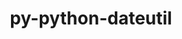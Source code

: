 ---
title: "py-python-dateutil"
layout: cache
categories: [package, develop]
meta: {"compilers": ["none"], "num_specs": 104, "num_specs_by_stack": {"data-vis-sdk": 8, "e4s": 32, "e4s-neoverse-v2": 8, "e4s-oneapi": 13, "e4s-rocm-external": 8, "hep": 12, "ml-darwin-aarch64-mps": 9, "ml-linux-aarch64-cpu": 8, "ml-linux-aarch64-cuda": 8, "ml-linux-x86_64-cpu": 8, "ml-linux-x86_64-cuda": 8, "radiuss": 8, "root": 104}, "oss": ["sequoia", "ubuntu18.04", "ubuntu20.04", "ubuntu22.04", "ubuntu24.04"], "platforms": ["darwin", "linux"], "stacks": ["data-vis-sdk", "e4s", "e4s-neoverse-v2", "e4s-oneapi", "e4s-rocm-external", "hep", "ml-darwin-aarch64-mps", "ml-linux-aarch64-cpu", "ml-linux-aarch64-cuda", "ml-linux-x86_64-cpu", "ml-linux-x86_64-cuda", "radiuss", "root"], "targets": ["aarch64", "neoverse_v2", "x86_64_v3"], "versions": ["2.8.2", "2.9.0.post0"]}
spec_details: [{"compiler": "none", "hash": "2cs3kypixzn5i6v3r3ofcyxymz35wcgu", "os": "ubuntu22.04", "platform": "linux", "size": "-", "stacks": ["e4s", "root"], "target": "x86_64_v3", "variants": ["build_system=python_pip"], "versions": ["2.8.2"]}, {"compiler": "none", "hash": "2vn6k7btspg2fkabvyj6ni3kaufptyzo", "os": "ubuntu24.04", "platform": "linux", "size": "-", "stacks": ["ml-linux-aarch64-cpu", "ml-linux-aarch64-cuda", "root"], "target": "aarch64", "variants": ["build_system=python_pip"], "versions": ["2.8.2"]}, {"compiler": "none", "hash": "2xnf6o6ayt5737k55rblmiza3g6dmcer", "os": "ubuntu22.04", "platform": "linux", "size": "-", "stacks": ["e4s", "root"], "target": "x86_64_v3", "variants": ["build_system=python_pip"], "versions": ["2.8.2"]}, {"compiler": "none", "hash": "3mdqdhdreyxunzmghwgt6ncoenof6uhm", "os": "sequoia", "platform": "darwin", "size": "-", "stacks": ["ml-darwin-aarch64-mps", "root"], "target": "aarch64", "variants": ["build_system=python_pip"], "versions": ["2.8.2"]}, {"compiler": "none", "hash": "3veau6hjn3rg22g6fhgaz7aiqo2wkq4o", "os": "ubuntu22.04", "platform": "linux", "size": "-", "stacks": ["e4s", "root"], "target": "x86_64_v3", "variants": ["build_system=python_pip"], "versions": ["2.8.2"]}, {"compiler": "none", "hash": "44rj2g4dstu5i44k4hyqinabmwg7pkn2", "os": "ubuntu22.04", "platform": "linux", "size": "-", "stacks": ["e4s-oneapi", "root"], "target": "x86_64_v3", "variants": ["build_system=python_pip"], "versions": ["2.8.2"]}, {"compiler": "none", "hash": "4avdb4hpcg3mvzwnrhdqojddi3236xio", "os": "ubuntu18.04", "platform": "linux", "size": "-", "stacks": ["radiuss", "root"], "target": "x86_64_v3", "variants": ["build_system=python_pip"], "versions": ["2.8.2"]}, {"compiler": "none", "hash": "4c3qkaan77avaomxw4e7hzt6d3qkiyqx", "os": "ubuntu22.04", "platform": "linux", "size": "-", "stacks": ["e4s-oneapi", "root"], "target": "x86_64_v3", "variants": ["build_system=python_pip"], "versions": ["2.8.2"]}, {"compiler": "none", "hash": "4c434yckmbmuhn3hlhu3ju3einhpcrae", "os": "ubuntu22.04", "platform": "linux", "size": "-", "stacks": ["e4s", "root"], "target": "x86_64_v3", "variants": ["build_system=python_pip"], "versions": ["2.8.2"]}, {"compiler": "none", "hash": "4ivisqb7e4tfnh356g5bhangyd2qspaa", "os": "ubuntu20.04", "platform": "linux", "size": "-", "stacks": ["data-vis-sdk", "root"], "target": "x86_64_v3", "variants": ["build_system=python_pip"], "versions": ["2.8.2"]}, {"compiler": "none", "hash": "4kuf437u2nk6v5ide2myqdzqytajgvfb", "os": "ubuntu22.04", "platform": "linux", "size": "-", "stacks": ["e4s", "root"], "target": "x86_64_v3", "variants": ["build_system=python_pip"], "versions": ["2.8.2"]}, {"compiler": "none", "hash": "4lh4dyj232nyr3xzsxn7fr7c2p2khqqw", "os": "ubuntu22.04", "platform": "linux", "size": "-", "stacks": ["e4s", "e4s-rocm-external", "hep", "root"], "target": "x86_64_v3", "variants": ["build_system=python_pip"], "versions": ["2.8.2"]}, {"compiler": "none", "hash": "4qsttntpgzux5c3sddmp5ot5nunjodod", "os": "ubuntu24.04", "platform": "linux", "size": "-", "stacks": ["ml-linux-x86_64-cpu", "ml-linux-x86_64-cuda", "root"], "target": "x86_64_v3", "variants": ["build_system=python_pip"], "versions": ["2.8.2"]}, {"compiler": "none", "hash": "4xyaw3shfei4zn4xamzery2p7pz5kfuu", "os": "ubuntu24.04", "platform": "linux", "size": "-", "stacks": ["ml-linux-x86_64-cpu", "ml-linux-x86_64-cuda", "root"], "target": "x86_64_v3", "variants": ["build_system=python_pip"], "versions": ["2.8.2"]}, {"compiler": "none", "hash": "5c3zoqczqfvj65jfog5scabsggdvnky2", "os": "ubuntu22.04", "platform": "linux", "size": "-", "stacks": ["e4s-oneapi", "root"], "target": "x86_64_v3", "variants": ["build_system=python_pip"], "versions": ["2.8.2"]}, {"compiler": "none", "hash": "5e5mtyaunhckoqb7pzr4mnczkk7sxijp", "os": "ubuntu22.04", "platform": "linux", "size": "-", "stacks": ["e4s", "root"], "target": "x86_64_v3", "variants": ["build_system=python_pip"], "versions": ["2.8.2"]}, {"compiler": "none", "hash": "5f4hh7o34blrg23aoali7jzpxq2m4tgt", "os": "ubuntu24.04", "platform": "linux", "size": "-", "stacks": ["ml-linux-x86_64-cpu", "ml-linux-x86_64-cuda", "root"], "target": "x86_64_v3", "variants": ["build_system=python_pip"], "versions": ["2.8.2"]}, {"compiler": "none", "hash": "5gx2xrw3x4lgqvmlgdetvcbvzjqw4qj6", "os": "ubuntu22.04", "platform": "linux", "size": "-", "stacks": ["e4s", "root"], "target": "x86_64_v3", "variants": ["build_system=python_pip"], "versions": ["2.8.2"]}, {"compiler": "none", "hash": "5k7dwtgvpeqb4ef2uxrhx66srrybqnaq", "os": "ubuntu22.04", "platform": "linux", "size": "-", "stacks": ["e4s-oneapi", "root"], "target": "x86_64_v3", "variants": ["build_system=python_pip"], "versions": ["2.8.2"]}, {"compiler": "none", "hash": "5t357g7ucybhazbwjqnmyipovislwkqr", "os": "ubuntu22.04", "platform": "linux", "size": "-", "stacks": ["hep", "root"], "target": "x86_64_v3", "variants": ["build_system=python_pip"], "versions": ["2.9.0.post0"]}, {"compiler": "none", "hash": "6gqul5ijct4hxzc2nnljwfha7txseny5", "os": "ubuntu22.04", "platform": "linux", "size": "-", "stacks": ["e4s-oneapi", "root"], "target": "x86_64_v3", "variants": ["build_system=python_pip"], "versions": ["2.8.2"]}, {"compiler": "none", "hash": "6jwlsyvna3kqw64np2fxcfsdutzblem2", "os": "ubuntu22.04", "platform": "linux", "size": "-", "stacks": ["e4s", "root"], "target": "x86_64_v3", "variants": ["build_system=python_pip"], "versions": ["2.8.2"]}, {"compiler": "none", "hash": "6lomnkojewhbf7sobp5jppusakbfvdfy", "os": "ubuntu22.04", "platform": "linux", "size": "-", "stacks": ["e4s", "root"], "target": "x86_64_v3", "variants": ["build_system=python_pip"], "versions": ["2.8.2"]}, {"compiler": "none", "hash": "7qelqw36tnqrw5p7aepswftv4g6qrgzn", "os": "ubuntu24.04", "platform": "linux", "size": "-", "stacks": ["ml-linux-x86_64-cpu", "ml-linux-x86_64-cuda", "root"], "target": "x86_64_v3", "variants": ["build_system=python_pip"], "versions": ["2.8.2"]}, {"compiler": "none", "hash": "acbb3num5a6gqfqzgsrr25wqumyyraxn", "os": "ubuntu22.04", "platform": "linux", "size": "-", "stacks": ["e4s-oneapi", "root"], "target": "x86_64_v3", "variants": ["build_system=python_pip"], "versions": ["2.8.2"]}, {"compiler": "none", "hash": "alom2z3lfagsrdsclqlqvbfdl2ahhpko", "os": "ubuntu18.04", "platform": "linux", "size": "-", "stacks": ["radiuss", "root"], "target": "x86_64_v3", "variants": ["build_system=python_pip"], "versions": ["2.8.2"]}, {"compiler": "none", "hash": "bhz6ixhbivp5kowsrs4g2klw72a5gqem", "os": "ubuntu24.04", "platform": "linux", "size": "-", "stacks": ["ml-linux-x86_64-cpu", "ml-linux-x86_64-cuda", "root"], "target": "x86_64_v3", "variants": ["build_system=python_pip"], "versions": ["2.8.2"]}, {"compiler": "none", "hash": "c7csvlv4am3is6r45mkcdn33iolyi65y", "os": "ubuntu22.04", "platform": "linux", "size": "-", "stacks": ["e4s", "root"], "target": "x86_64_v3", "variants": ["build_system=python_pip"], "versions": ["2.9.0.post0"]}, {"compiler": "none", "hash": "ci5asc5yz23nqep7eycbcm5kdjo22aoa", "os": "ubuntu18.04", "platform": "linux", "size": "-", "stacks": ["radiuss", "root"], "target": "x86_64_v3", "variants": ["build_system=python_pip"], "versions": ["2.8.2"]}, {"compiler": "none", "hash": "cjghbep4fan6dqx5mcd77gwzxbiei3ho", "os": "ubuntu22.04", "platform": "linux", "size": "-", "stacks": ["hep", "root"], "target": "x86_64_v3", "variants": ["build_system=python_pip"], "versions": ["2.9.0.post0"]}, {"compiler": "none", "hash": "ckprzr3x6tbtml6v5ztzep7mcdsjuqf3", "os": "ubuntu20.04", "platform": "linux", "size": "-", "stacks": ["data-vis-sdk", "root"], "target": "x86_64_v3", "variants": ["build_system=python_pip"], "versions": ["2.8.2"]}, {"compiler": "none", "hash": "cr5c5cb7p4xjww4wxmtxp73pssxlxcfp", "os": "ubuntu22.04", "platform": "linux", "size": "-", "stacks": ["e4s-neoverse-v2", "root"], "target": "neoverse_v2", "variants": ["build_system=python_pip"], "versions": ["2.8.2"]}, {"compiler": "none", "hash": "cyjqidjisdxaaccncxieg7kqcewyrycs", "os": "ubuntu22.04", "platform": "linux", "size": "-", "stacks": ["e4s", "e4s-rocm-external", "root"], "target": "x86_64_v3", "variants": ["build_system=python_pip"], "versions": ["2.8.2"]}, {"compiler": "none", "hash": "djazfdrk66hx2xjf3q3p6ipuhyzin7hv", "os": "sequoia", "platform": "darwin", "size": "-", "stacks": ["ml-darwin-aarch64-mps", "root"], "target": "aarch64", "variants": ["build_system=python_pip"], "versions": ["2.8.2"]}, {"compiler": "none", "hash": "dvnemitlr374plybcpfm3s325n3j5yqf", "os": "ubuntu24.04", "platform": "linux", "size": "-", "stacks": ["ml-linux-x86_64-cpu", "ml-linux-x86_64-cuda", "root"], "target": "x86_64_v3", "variants": ["build_system=python_pip"], "versions": ["2.8.2"]}, {"compiler": "none", "hash": "e4dq3qrry35zow75hpqtxwxa2pgfexmq", "os": "ubuntu18.04", "platform": "linux", "size": "-", "stacks": ["radiuss", "root"], "target": "x86_64_v3", "variants": ["build_system=python_pip"], "versions": ["2.8.2"]}, {"compiler": "none", "hash": "e5puohxom32b3szaqyztjnb7plpxc24c", "os": "ubuntu22.04", "platform": "linux", "size": "-", "stacks": ["e4s", "root"], "target": "x86_64_v3", "variants": ["build_system=python_pip"], "versions": ["2.8.2"]}, {"compiler": "none", "hash": "e6faqnemgyt4xaloslm67tciemaysnrl", "os": "ubuntu24.04", "platform": "linux", "size": "-", "stacks": ["ml-linux-aarch64-cpu", "ml-linux-aarch64-cuda", "root"], "target": "aarch64", "variants": ["build_system=python_pip"], "versions": ["2.8.2"]}, {"compiler": "none", "hash": "ebr6ygifwsl5s4jpjquxmfrcj5jvctdy", "os": "ubuntu22.04", "platform": "linux", "size": "-", "stacks": ["e4s-oneapi", "root"], "target": "x86_64_v3", "variants": ["build_system=python_pip"], "versions": ["2.8.2"]}, {"compiler": "none", "hash": "ejsaje5srnxeu5gsfv3m26otr26wqwr7", "os": "ubuntu22.04", "platform": "linux", "size": "-", "stacks": ["hep", "root"], "target": "x86_64_v3", "variants": ["build_system=python_pip"], "versions": ["2.9.0.post0"]}, {"compiler": "none", "hash": "emntyvel7bbrfjo4kg4su7ggjwvqk6rl", "os": "ubuntu18.04", "platform": "linux", "size": "-", "stacks": ["radiuss", "root"], "target": "x86_64_v3", "variants": ["build_system=python_pip"], "versions": ["2.8.2"]}, {"compiler": "none", "hash": "epkuyrknr7rqpchwopqfczfqvfqbeyuz", "os": "ubuntu22.04", "platform": "linux", "size": "-", "stacks": ["e4s-oneapi", "root"], "target": "x86_64_v3", "variants": ["build_system=python_pip"], "versions": ["2.8.2"]}, {"compiler": "none", "hash": "fe4amwemxi6r7wtnw6r6dj7givbuaiwv", "os": "ubuntu24.04", "platform": "linux", "size": "-", "stacks": ["ml-linux-x86_64-cpu", "ml-linux-x86_64-cuda", "root"], "target": "x86_64_v3", "variants": ["build_system=python_pip"], "versions": ["2.8.2"]}, {"compiler": "none", "hash": "fjrvsallb3bpi6m2oko6eafgiewuqqjw", "os": "ubuntu22.04", "platform": "linux", "size": "-", "stacks": ["e4s-neoverse-v2", "root"], "target": "neoverse_v2", "variants": ["build_system=python_pip"], "versions": ["2.8.2"]}, {"compiler": "none", "hash": "fwcvtc4o2mv65o3567o3d76fhlwvxsy5", "os": "ubuntu24.04", "platform": "linux", "size": "-", "stacks": ["ml-linux-x86_64-cpu", "ml-linux-x86_64-cuda", "root"], "target": "x86_64_v3", "variants": ["build_system=python_pip"], "versions": ["2.8.2"]}, {"compiler": "none", "hash": "fzju6qzp24wxgg5p5xwkikkdyiwjmwcj", "os": "ubuntu24.04", "platform": "linux", "size": "-", "stacks": ["ml-linux-aarch64-cpu", "ml-linux-aarch64-cuda", "root"], "target": "aarch64", "variants": ["build_system=python_pip"], "versions": ["2.8.2"]}, {"compiler": "none", "hash": "ggemttnw2yfyptxnn2kycd7nzdcpx7we", "os": "ubuntu24.04", "platform": "linux", "size": "-", "stacks": ["ml-linux-aarch64-cpu", "ml-linux-aarch64-cuda", "root"], "target": "aarch64", "variants": ["build_system=python_pip"], "versions": ["2.8.2"]}, {"compiler": "none", "hash": "h4u3gae3nlnh6fcwk5p6x4ct4jub54di", "os": "ubuntu20.04", "platform": "linux", "size": "-", "stacks": ["data-vis-sdk", "root"], "target": "x86_64_v3", "variants": ["build_system=python_pip"], "versions": ["2.8.2"]}, {"compiler": "none", "hash": "hnkfl6wdsypadn3f5a7fi6racq3jg7my", "os": "ubuntu22.04", "platform": "linux", "size": "-", "stacks": ["e4s-neoverse-v2", "root"], "target": "neoverse_v2", "variants": ["build_system=python_pip"], "versions": ["2.8.2"]}, {"compiler": "none", "hash": "i3drzxwh6jklkqrpgncngiwdck3znf2t", "os": "ubuntu22.04", "platform": "linux", "size": "-", "stacks": ["hep", "root"], "target": "x86_64_v3", "variants": ["build_system=python_pip"], "versions": ["2.8.2"]}, {"compiler": "none", "hash": "ilwgh56jslbomivsw4xam4q46rujqphz", "os": "ubuntu22.04", "platform": "linux", "size": "-", "stacks": ["hep", "root"], "target": "x86_64_v3", "variants": ["build_system=python_pip"], "versions": ["2.9.0.post0"]}, {"compiler": "none", "hash": "iquykfuzvjgu5bhyyhtww5jdfz5oft2x", "os": "ubuntu22.04", "platform": "linux", "size": "-", "stacks": ["e4s-oneapi", "root"], "target": "x86_64_v3", "variants": ["build_system=python_pip"], "versions": ["2.8.2"]}, {"compiler": "none", "hash": "jfuobegf56ulhn554fcbvlnv6v6tcgnz", "os": "ubuntu18.04", "platform": "linux", "size": "-", "stacks": ["radiuss", "root"], "target": "x86_64_v3", "variants": ["build_system=python_pip"], "versions": ["2.8.2"]}, {"compiler": "none", "hash": "jjfoxtxygfa5nqpinrfe3q5vfocmbx7b", "os": "ubuntu22.04", "platform": "linux", "size": "-", "stacks": ["e4s", "e4s-rocm-external", "root"], "target": "x86_64_v3", "variants": ["build_system=python_pip"], "versions": ["2.8.2"]}, {"compiler": "none", "hash": "juvlxbegwxninbeng5c33jtt2jf53gsz", "os": "ubuntu22.04", "platform": "linux", "size": "-", "stacks": ["e4s", "root"], "target": "x86_64_v3", "variants": ["build_system=python_pip"], "versions": ["2.8.2"]}, {"compiler": "none", "hash": "k5kughekjxmpwoqmxl6ntrjsyiulrn5l", "os": "ubuntu22.04", "platform": "linux", "size": "-", "stacks": ["e4s-neoverse-v2", "root"], "target": "neoverse_v2", "variants": ["build_system=python_pip"], "versions": ["2.8.2"]}, {"compiler": "none", "hash": "kc4ihsxmja6yi3xjwqgyyjujpa3vhoti", "os": "ubuntu22.04", "platform": "linux", "size": "-", "stacks": ["e4s", "e4s-rocm-external", "root"], "target": "x86_64_v3", "variants": ["build_system=python_pip"], "versions": ["2.8.2"]}, {"compiler": "none", "hash": "kifw5ah65sxa3camfk6k5yhdnkr5gb7i", "os": "ubuntu24.04", "platform": "linux", "size": "-", "stacks": ["ml-linux-aarch64-cpu", "ml-linux-aarch64-cuda", "root"], "target": "aarch64", "variants": ["build_system=python_pip"], "versions": ["2.8.2"]}, {"compiler": "none", "hash": "lac3zqt4egbcnmj4ddvl77wcxakvhkct", "os": "sequoia", "platform": "darwin", "size": "-", "stacks": ["ml-darwin-aarch64-mps", "root"], "target": "aarch64", "variants": ["build_system=python_pip"], "versions": ["2.8.2"]}, {"compiler": "none", "hash": "lm365jpnxejvjbptjv3rvmzxo7qkrdms", "os": "ubuntu22.04", "platform": "linux", "size": "-", "stacks": ["hep", "root"], "target": "x86_64_v3", "variants": ["build_system=python_pip"], "versions": ["2.8.2"]}, {"compiler": "none", "hash": "lmjqouuectala567x2z7a5xofleofsmg", "os": "ubuntu22.04", "platform": "linux", "size": "-", "stacks": ["e4s", "hep", "root"], "target": "x86_64_v3", "variants": ["build_system=python_pip"], "versions": ["2.8.2"]}, {"compiler": "none", "hash": "lodcsiq5dxu5eecq5udhqwfrg2pzpifa", "os": "ubuntu22.04", "platform": "linux", "size": "-", "stacks": ["e4s", "root"], "target": "x86_64_v3", "variants": ["build_system=python_pip"], "versions": ["2.8.2"]}, {"compiler": "none", "hash": "lpb64ki7flnkal6zlygeon2mjnq2b5ho", "os": "ubuntu20.04", "platform": "linux", "size": "-", "stacks": ["data-vis-sdk", "root"], "target": "x86_64_v3", "variants": ["build_system=python_pip"], "versions": ["2.8.2"]}, {"compiler": "none", "hash": "lsung3vrra672t26ssyusmzkud2lm63s", "os": "sequoia", "platform": "darwin", "size": "-", "stacks": ["ml-darwin-aarch64-mps", "root"], "target": "aarch64", "variants": ["build_system=python_pip"], "versions": ["2.8.2"]}, {"compiler": "none", "hash": "m3thka75jy6mfx5pqfcf6hnfyppp6dkp", "os": "sequoia", "platform": "darwin", "size": "-", "stacks": ["ml-darwin-aarch64-mps", "root"], "target": "aarch64", "variants": ["build_system=python_pip"], "versions": ["2.8.2"]}, {"compiler": "none", "hash": "m6t5a2jq2q7trkzsft6cy2x2mtetpy62", "os": "ubuntu22.04", "platform": "linux", "size": "-", "stacks": ["e4s", "root"], "target": "x86_64_v3", "variants": ["build_system=python_pip"], "versions": ["2.8.2"]}, {"compiler": "none", "hash": "mb3mt6gwaul7y42ufbpbpi7j23ynkjxo", "os": "ubuntu22.04", "platform": "linux", "size": "-", "stacks": ["e4s-oneapi", "root"], "target": "x86_64_v3", "variants": ["build_system=python_pip"], "versions": ["2.8.2"]}, {"compiler": "none", "hash": "mqht7fxxqpnm2h4emfeak6xmz5t2kvqe", "os": "ubuntu22.04", "platform": "linux", "size": "-", "stacks": ["e4s", "root"], "target": "x86_64_v3", "variants": ["build_system=python_pip"], "versions": ["2.8.2"]}, {"compiler": "none", "hash": "mv2fv7rveesh4ehlvas43z35vxmarhze", "os": "ubuntu22.04", "platform": "linux", "size": "-", "stacks": ["e4s-neoverse-v2", "root"], "target": "neoverse_v2", "variants": ["build_system=python_pip"], "versions": ["2.8.2"]}, {"compiler": "none", "hash": "nd5gxdvazpeiuxvjjpmyen5dvyqpgzpn", "os": "ubuntu22.04", "platform": "linux", "size": "-", "stacks": ["e4s", "root"], "target": "x86_64_v3", "variants": ["build_system=python_pip"], "versions": ["2.8.2"]}, {"compiler": "none", "hash": "nn5ilnl3s5lmlbr6hctrby63szfkivqs", "os": "ubuntu18.04", "platform": "linux", "size": "-", "stacks": ["radiuss", "root"], "target": "x86_64_v3", "variants": ["build_system=python_pip"], "versions": ["2.8.2"]}, {"compiler": "none", "hash": "ogmgpbse3x6qpu4ajtkm5kk4g6xpegc5", "os": "ubuntu22.04", "platform": "linux", "size": "-", "stacks": ["e4s", "e4s-rocm-external", "root"], "target": "x86_64_v3", "variants": ["build_system=python_pip"], "versions": ["2.8.2"]}, {"compiler": "none", "hash": "ol7ga5wlwm5cdmqpot26n6ddontpou4j", "os": "ubuntu20.04", "platform": "linux", "size": "-", "stacks": ["data-vis-sdk", "root"], "target": "x86_64_v3", "variants": ["build_system=python_pip"], "versions": ["2.8.2"]}, {"compiler": "none", "hash": "otfufhqgqjb2iyevzerc7dok3wg4z3ir", "os": "ubuntu20.04", "platform": "linux", "size": "-", "stacks": ["data-vis-sdk", "root"], "target": "x86_64_v3", "variants": ["build_system=python_pip"], "versions": ["2.8.2"]}, {"compiler": "none", "hash": "owosvr73v5ggrhut6u3i2evaq4j45eur", "os": "ubuntu22.04", "platform": "linux", "size": "-", "stacks": ["e4s", "root"], "target": "x86_64_v3", "variants": ["build_system=python_pip"], "versions": ["2.8.2"]}, {"compiler": "none", "hash": "p6i3tdfw4vz3hjbz3pr3i53rzzcymxie", "os": "ubuntu22.04", "platform": "linux", "size": "-", "stacks": ["e4s-oneapi", "root"], "target": "x86_64_v3", "variants": ["build_system=python_pip"], "versions": ["2.8.2"]}, {"compiler": "none", "hash": "pfmmarrg2bqyga7v4b3wfgbk26zcgn3x", "os": "ubuntu24.04", "platform": "linux", "size": "-", "stacks": ["ml-linux-aarch64-cpu", "ml-linux-aarch64-cuda", "root"], "target": "aarch64", "variants": ["build_system=python_pip"], "versions": ["2.8.2"]}, {"compiler": "none", "hash": "pzbxcuxyq2ao5u2wx2kkg443p2d4she4", "os": "ubuntu18.04", "platform": "linux", "size": "-", "stacks": ["radiuss", "root"], "target": "x86_64_v3", "variants": ["build_system=python_pip"], "versions": ["2.8.2"]}, {"compiler": "none", "hash": "q36iy7p7m3gqdzpglfh7spozqih6oekh", "os": "ubuntu22.04", "platform": "linux", "size": "-", "stacks": ["e4s", "root"], "target": "x86_64_v3", "variants": ["build_system=python_pip"], "versions": ["2.8.2"]}, {"compiler": "none", "hash": "qcdd42wf5doqkxvdevrk3itj6blgi6qb", "os": "ubuntu22.04", "platform": "linux", "size": "-", "stacks": ["e4s-neoverse-v2", "root"], "target": "neoverse_v2", "variants": ["build_system=python_pip"], "versions": ["2.8.2"]}, {"compiler": "none", "hash": "qdq6hqwn44q2oplzzlk223pyad77tmme", "os": "ubuntu22.04", "platform": "linux", "size": "-", "stacks": ["e4s", "e4s-rocm-external", "root"], "target": "x86_64_v3", "variants": ["build_system=python_pip"], "versions": ["2.8.2"]}, {"compiler": "none", "hash": "reafpa42xghyf3tw3zctmvyqzntjjecv", "os": "ubuntu22.04", "platform": "linux", "size": "-", "stacks": ["e4s-oneapi", "root"], "target": "x86_64_v3", "variants": ["build_system=python_pip"], "versions": ["2.8.2"]}, {"compiler": "none", "hash": "rh2dk2umvsxjp5yfzyz6ebesee345fln", "os": "ubuntu22.04", "platform": "linux", "size": "-", "stacks": ["hep", "root"], "target": "x86_64_v3", "variants": ["build_system=python_pip"], "versions": ["2.8.2"]}, {"compiler": "none", "hash": "rjvkkawv7gq5ccmkkmvilaosqxsytnc2", "os": "ubuntu22.04", "platform": "linux", "size": "-", "stacks": ["e4s-neoverse-v2", "root"], "target": "neoverse_v2", "variants": ["build_system=python_pip"], "versions": ["2.8.2"]}, {"compiler": "none", "hash": "rqxqi5qp2ggbdecwyqsqfypjpnxyb63m", "os": "sequoia", "platform": "darwin", "size": "-", "stacks": ["ml-darwin-aarch64-mps", "root"], "target": "aarch64", "variants": ["build_system=python_pip"], "versions": ["2.8.2"]}, {"compiler": "none", "hash": "s2v6j22qlll7pnhminh2tcf6yhl7lbeu", "os": "sequoia", "platform": "darwin", "size": "-", "stacks": ["ml-darwin-aarch64-mps", "root"], "target": "aarch64", "variants": ["build_system=python_pip"], "versions": ["2.8.2"]}, {"compiler": "none", "hash": "sa7mc4pakba2mlog47z5asrw4vruz6pr", "os": "ubuntu22.04", "platform": "linux", "size": "-", "stacks": ["hep", "root"], "target": "x86_64_v3", "variants": ["build_system=python_pip"], "versions": ["2.8.2"]}, {"compiler": "none", "hash": "skyjmlhd6uj72soxvbobuffietfzvq2h", "os": "ubuntu22.04", "platform": "linux", "size": "-", "stacks": ["e4s", "root"], "target": "x86_64_v3", "variants": ["build_system=python_pip"], "versions": ["2.8.2"]}, {"compiler": "none", "hash": "sonu2ujdajyrgrjqtotcj3oz2hfxikcs", "os": "ubuntu20.04", "platform": "linux", "size": "-", "stacks": ["data-vis-sdk", "root"], "target": "x86_64_v3", "variants": ["build_system=python_pip"], "versions": ["2.8.2"]}, {"compiler": "none", "hash": "sxw5q5wihzyfw55wvzfit52wwjlgw3u7", "os": "ubuntu22.04", "platform": "linux", "size": "-", "stacks": ["e4s", "root"], "target": "x86_64_v3", "variants": ["build_system=python_pip"], "versions": ["2.8.2"]}, {"compiler": "none", "hash": "t5lccpkd6gzrdg42wj6gs2qlex7clxka", "os": "sequoia", "platform": "darwin", "size": "-", "stacks": ["ml-darwin-aarch64-mps", "root"], "target": "aarch64", "variants": ["build_system=python_pip"], "versions": ["2.8.2"]}, {"compiler": "none", "hash": "tibmae236juopbtqhirq7t6axel4bnrf", "os": "ubuntu22.04", "platform": "linux", "size": "-", "stacks": ["e4s", "e4s-rocm-external", "root"], "target": "x86_64_v3", "variants": ["build_system=python_pip"], "versions": ["2.8.2"]}, {"compiler": "none", "hash": "tiuv7yihxrfx7ovalzah4yvgarrekcx6", "os": "ubuntu22.04", "platform": "linux", "size": "-", "stacks": ["e4s", "e4s-rocm-external", "root"], "target": "x86_64_v3", "variants": ["build_system=python_pip"], "versions": ["2.8.2"]}, {"compiler": "none", "hash": "uybsdimnvzukj6iafp3xqto3vk3utmpz", "os": "ubuntu22.04", "platform": "linux", "size": "-", "stacks": ["e4s", "root"], "target": "x86_64_v3", "variants": ["build_system=python_pip"], "versions": ["2.8.2"]}, {"compiler": "none", "hash": "vamrshebwwdx5rlhsquujsk62ytgm73p", "os": "ubuntu22.04", "platform": "linux", "size": "-", "stacks": ["e4s", "root"], "target": "x86_64_v3", "variants": ["build_system=python_pip"], "versions": ["2.8.2"]}, {"compiler": "none", "hash": "vffobabcexnzy6tsh4rrhwz6wvve6u3q", "os": "ubuntu22.04", "platform": "linux", "size": "-", "stacks": ["e4s-neoverse-v2", "root"], "target": "neoverse_v2", "variants": ["build_system=python_pip"], "versions": ["2.8.2"]}, {"compiler": "none", "hash": "vhf6ioftdxiucgcxh3vx2hasrv4rgdsz", "os": "ubuntu22.04", "platform": "linux", "size": "-", "stacks": ["e4s", "root"], "target": "x86_64_v3", "variants": ["build_system=python_pip"], "versions": ["2.8.2"]}, {"compiler": "none", "hash": "vtlhzcl2e7x3ht45xoz2vlreeo3kt3il", "os": "ubuntu20.04", "platform": "linux", "size": "-", "stacks": ["data-vis-sdk", "root"], "target": "x86_64_v3", "variants": ["build_system=python_pip"], "versions": ["2.8.2"]}, {"compiler": "none", "hash": "w2gzucyacvkdrtwhq43rjq7wkeowzfqo", "os": "ubuntu24.04", "platform": "linux", "size": "-", "stacks": ["ml-linux-aarch64-cpu", "ml-linux-aarch64-cuda", "root"], "target": "aarch64", "variants": ["build_system=python_pip"], "versions": ["2.8.2"]}, {"compiler": "none", "hash": "wspyobagdwxsxmfz3n5lhmnvs3yyfuhy", "os": "sequoia", "platform": "darwin", "size": "-", "stacks": ["ml-darwin-aarch64-mps", "root"], "target": "aarch64", "variants": ["build_system=python_pip"], "versions": ["2.8.2"]}, {"compiler": "none", "hash": "x2lhihupyd5fnvjokdbazgwlsd4lopig", "os": "ubuntu22.04", "platform": "linux", "size": "-", "stacks": ["hep", "root"], "target": "x86_64_v3", "variants": ["build_system=python_pip"], "versions": ["2.9.0.post0"]}, {"compiler": "none", "hash": "y4a77wig6bd7iv34ccckh4wrjftvwjg3", "os": "ubuntu22.04", "platform": "linux", "size": "-", "stacks": ["hep", "root"], "target": "x86_64_v3", "variants": ["build_system=python_pip"], "versions": ["2.9.0.post0"]}, {"compiler": "none", "hash": "ymxcikxxqt4rlzgfpte5nsi7el6rf3uw", "os": "ubuntu24.04", "platform": "linux", "size": "-", "stacks": ["ml-linux-aarch64-cpu", "ml-linux-aarch64-cuda", "root"], "target": "aarch64", "variants": ["build_system=python_pip"], "versions": ["2.8.2"]}, {"compiler": "none", "hash": "z4f3qeelp2sswj2dsoahjjlutofallw7", "os": "ubuntu22.04", "platform": "linux", "size": "-", "stacks": ["e4s-oneapi", "root"], "target": "x86_64_v3", "variants": ["build_system=python_pip"], "versions": ["2.8.2"]}]
---